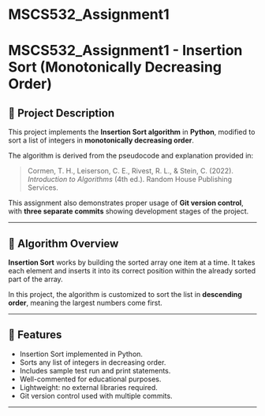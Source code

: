 # MSCS532_Assignment1
# MSCS532_Assignment1 - Insertion Sort (Monotonically Decreasing Order)


## 📌 Project Description

This project implements the **Insertion Sort algorithm** in **Python**, modified to sort a list of integers in **monotonically decreasing order**.

The algorithm is derived from the pseudocode and explanation provided in:

> Cormen, T. H., Leiserson, C. E., Rivest, R. L., & Stein, C. (2022). *Introduction to Algorithms* (4th ed.). Random House Publishing Services.

This assignment also demonstrates proper usage of **Git version control**, with **three separate commits** showing development stages of the project.

---

## 🧠 Algorithm Overview

**Insertion Sort** works by building the sorted array one item at a time. It takes each element and inserts it into its correct position within the already sorted part of the array.

In this project, the algorithm is customized to sort the list in **descending order**, meaning the largest numbers come first.

---

## 🧾 Features

- Insertion Sort implemented in Python.
- Sorts any list of integers in decreasing order.
- Includes sample test run and print statements.
- Well-commented for educational purposes.
- Lightweight: no external libraries required.
- Git version control used with multiple commits.

---


